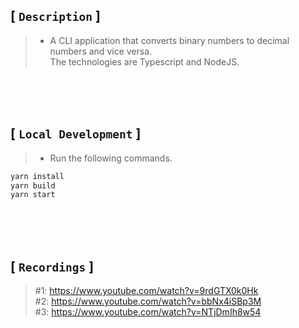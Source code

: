 ## [ `Description` ]
> - A CLI application that converts binary numbers to decimal numbers and vice versa. <br />
    The technologies are Typescript and NodeJS.

<br />
<br />
<br />



## [ `Local Development` ]
> - Run the following commands.
```bash
yarn install
yarn build
yarn start
```

<br />
<br />
<br />



## [ `Recordings` ]
> #1: https://www.youtube.com/watch?v=9rdGTX0k0Hk <br />
> #2: https://www.youtube.com/watch?v=bbNx4iSBp3M <br />
> #3: https://www.youtube.com/watch?v=NTjDmIh8w54 <br />
